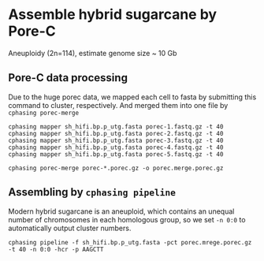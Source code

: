 # Assemble hybrid sugarcane by Pore-C


Aneuploidy (2n=114), estimate genome size ~ 10 Gb 

## Pore-C data processing
Due to the huge porec data, we mapped each cell to fasta by submitting this command to cluster, respectively. And merged them into one file by `cphasing porec-merge`
```shell
cphasing mapper sh_hifi.bp.p_utg.fasta porec-1.fastq.gz -t 40 
cphasing mapper sh_hifi.bp.p_utg.fasta porec-2.fastq.gz -t 40 
cphasing mapper sh_hifi.bp.p_utg.fasta porec-3.fastq.gz -t 40 
cphasing mapper sh_hifi.bp.p_utg.fasta porec-4.fastq.gz -t 40 
cphasing mapper sh_hifi.bp.p_utg.fasta porec-5.fastq.gz -t 40 
```

```shell
cphasing porec-merge porec-*.porec.gz -o porec.merge.porec.gz 
```


## Assembling by `cphasing pipeline`
Modern hybrid sugarcane is an aneuploid, which contains an unequal number of chromosomes in each homologous group, so we set `-n 0:0` to automatically output cluster numbers.
```shell
cphasing pipeline -f sh_hifi.bp.p_utg.fasta -pct porec.mrege.porec.gz -t 40 -n 0:0 -hcr -p AAGCTT 
```

